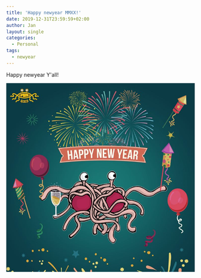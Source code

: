 ```yaml
---
title: 'Happy newyear MMXX!'
date: 2019-12-31T23:59:59+02:00
author: Jan
layout: single
categories:
  - Personal
tags:
  - newyear
---
```

Happy newyear Y'all!

![](/assets/images/2019/12/happy-ny.jpg)
